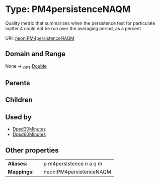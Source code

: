 
# Type: PM4persistenceNAQM


Quality metric that summarizes when the persistence test for particulate matter 4 could not be run over the averaging period, as a percent

URI: [neon:PM4persistenceNAQM](https://data.neonscience.org/PM4persistenceNAQM)


## Domain and Range

None ->  <sub>OPT</sub> [Double](types/Double.md)

## Parents


## Children


## Used by

 * [Dpsd30Minutes](Dpsd30Minutes.md)
 * [Dpsd60Minutes](Dpsd60Minutes.md)

## Other properties

|  |  |  |
| --- | --- | --- |
| **Aliases:** | | p m4persistence n a q m |
| **Mappings:** | | neon:PM4persistenceNAQM |

